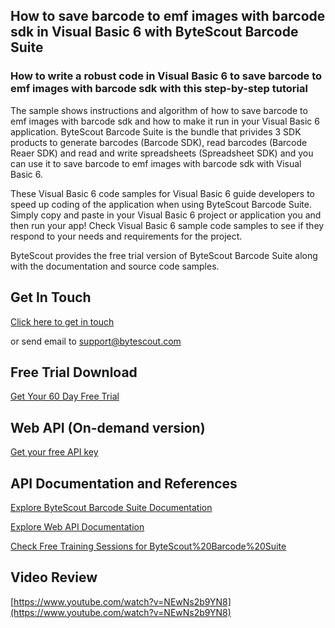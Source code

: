 ## How to save barcode to emf images with barcode sdk in Visual Basic 6 with ByteScout Barcode Suite

### How to write a robust code in Visual Basic 6 to save barcode to emf images with barcode sdk with this step-by-step tutorial

The sample shows instructions and algorithm of how to save barcode to emf images with barcode sdk and how to make it run in your Visual Basic 6 application. ByteScout Barcode Suite is the bundle that privides 3  SDK products to generate barcodes (Barcode SDK), read barcodes (Barcode Reaer SDK) and read and write spreadsheets (Spreadsheet SDK) and you can use it to save barcode to emf images with barcode sdk with Visual Basic 6.

 These Visual Basic 6 code samples for Visual Basic 6 guide developers to speed up coding of the application when using ByteScout Barcode Suite.  Simply copy and paste in your Visual Basic 6 project or application you and then run your app! Check Visual Basic 6 sample code samples to see if they respond to your needs and requirements for the project.

ByteScout provides the free trial version of ByteScout Barcode Suite along with the documentation and source code samples.

## Get In Touch

[Click here to get in touch](https://bytescout.zendesk.com/hc/en-us/requests/new?subject=ByteScout%20Barcode%20Suite%20Question)

or send email to [support@bytescout.com](mailto:support@bytescout.com?subject=ByteScout%20Barcode%20Suite%20Question) 

## Free Trial Download

[Get Your 60 Day Free Trial](https://bytescout.com/download/web-installer?utm_source=github-readme)

## Web API (On-demand version)

[Get your free API key](https://pdf.co/documentation/api?utm_source=github-readme)

## API Documentation and References

[Explore ByteScout Barcode Suite Documentation](https://bytescout.com/documentation/index.html?utm_source=github-readme)

[Explore Web API Documentation](https://pdf.co/documentation/api?utm_source=github-readme)

[Check Free Training Sessions for ByteScout%20Barcode%20Suite](https://academy.bytescout.com/)

## Video Review

[https://www.youtube.com/watch?v=NEwNs2b9YN8](https://www.youtube.com/watch?v=NEwNs2b9YN8)